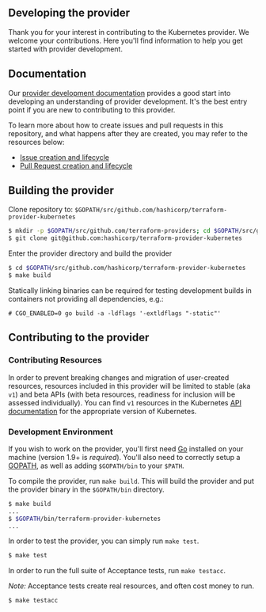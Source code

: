 ## Developing the provider

Thank you for your interest in contributing to the Kubernetes provider. We welcome your contributions. Here you'll find information to help you get started with provider development.

## Documentation

Our [provider development documentation](https://www.terraform.io/docs/extend/) provides a good start into developing an understanding of provider development. It's the best entry point if you are new to contributing to this provider.

To learn more about how to create issues and pull requests in this repository, and what happens after they are created, you may refer to the resources below:
- [Issue creation and lifecycle](ISSUES.md)
- [Pull Request creation and lifecycle](PULL_REQUESTS.md)


## Building the provider

Clone repository to: `$GOPATH/src/github.com/hashicorp/terraform-provider-kubernetes`

```sh
$ mkdir -p $GOPATH/src/github.com/terraform-providers; cd $GOPATH/src/github.com/terraform-providers
$ git clone git@github.com:hashicorp/terraform-provider-kubernetes
```

Enter the provider directory and build the provider

```sh
$ cd $GOPATH/src/github.com/hashicorp/terraform-provider-kubernetes
$ make build
```

Statically linking binaries can be required for testing development builds in containers not providing all dependencies, e.g.:

```
# CGO_ENABLED=0 go build -a -ldflags '-extldflags "-static"'
```

## Contributing to the provider

### Contributing Resources

In order to prevent breaking changes and migration of user-created resources, resources included in this provider will be limited to stable (aka `v1`) and beta APIs (with beta resources, readiness for inclusion will be assessed individually). You can find `v1` resources in the Kubernetes [API documentation](https://kubernetes.io/docs/reference/#api-reference) for the appropriate version of Kubernetes.

### Development Environment

If you wish to work on the provider, you'll first need [Go](http://www.golang.org) installed on your machine (version 1.9+ is *required*). You'll also need to correctly setup a [GOPATH](http://golang.org/doc/code.html#GOPATH), as well as adding `$GOPATH/bin` to your `$PATH`.

To compile the provider, run `make build`. This will build the provider and put the provider binary in the `$GOPATH/bin` directory.

```sh
$ make build
...
$ $GOPATH/bin/terraform-provider-kubernetes
...
```

In order to test the provider, you can simply run `make test`.

```sh
$ make test
```

In order to run the full suite of Acceptance tests, run `make testacc`.

*Note:* Acceptance tests create real resources, and often cost money to run.

```sh
$ make testacc
```
